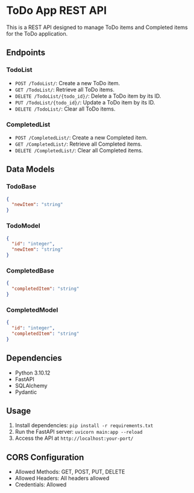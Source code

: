 # ToDo App REST API

This is a REST API designed to manage ToDo items and Completed items for the ToDo application.

## Endpoints

### TodoList

- `POST /TodoList/`: Create a new ToDo item.
- `GET /TodoList/`: Retrieve all ToDo items.
- `DELETE /TodoList/{todo_id}/`: Delete a ToDo item by its ID.
- `PUT /TodoList/{todo_id}/`: Update a ToDo item by its ID.
- `DELETE /TodoList/`: Clear all ToDo items.

### CompletedList

- `POST /CompletedList/`: Create a new Completed item.
- `GET /CompletedList/`: Retrieve all Completed items.
- `DELETE /CompletedList/`: Clear all Completed items.

## Data Models

### TodoBase

```json
{
  "newItem": "string"
}
```

### TodoModel
```json
{
  "id": "integer",
  "newItem": "string"
}
```

### CompletedBase
```json
{
  "completedItem": "string"
}
```

### CompletedModel
```json
{
  "id": "integer",
  "completedItem": "string"
}
```

## Dependencies
- Python 3.10.12
- FastAPI
- SQLAlchemy
- Pydantic


## Usage
1. Install dependencies: `pip install -r requirements.txt`
2. Run the FastAPI server: `uvicorn main:app --reload`
3. Access the API at `http://localhost:your-port/`


## CORS Configuration
- Allowed Methods: GET, POST, PUT, DELETE
- Allowed Headers: All headers allowed
- Credentials: Allowed